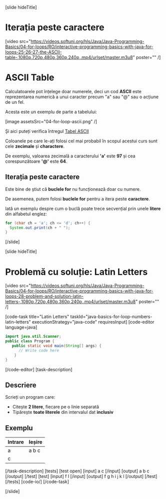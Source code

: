 [slide hideTitle]
# Iterația peste caractere
[video src="https://videos.softuni.org/hls/Java/Java-Programming-Basics/04-for-loops/RO/interactive-programming-basics-with-java-for-loops-25-26-27-the-ASCII-table-,1080p,720p,480p,360p,240p,.mp4/urlset/master.m3u8" poster="" /]

# ASCII Table
Calculatoarele pot înțelege doar numerele, deci un cod **ASCII** este reprezentarea numerică a unui caracter precum "a" sau "@" sau o acțiune de un fel.

Acesta este un exemplu de parte a tabelului:

[image assetsSrc="04-for-loop-ascii.png" /]

Și aici puteți verifica întregul [Tabel ASCII](http://www.asciitable.com)

Coloanele pe care le-ați folosi cel mai probabil în scopul acestui curs sunt cele **zecimale** și **charactere**.

De exemplu, valoarea zecimală a caracterului **'a'** este **97** și cea corespunzătoare **'@'** este **64**.

## Iterația peste caractere
Este bine de știut că **buclele for** nu funcționează doar cu numere.

De asemenea, putem folosi **buclele for** pentru a itera peste **caractere**.

Iată un exemplu despre cum o buclă poate trece secvențial prin unele **litere** din alfabetul englez:

```java live
for (char ch = 'a'; ch <= 'd'; ch++) {
  System.out.print(ch + " ");
}
```

[/slide]

[slide hideTitle]
# Problemă cu soluție: Latin Letters

[video src="https://videos.softuni.org/hls/Java/Java-Programming-Basics/04-for-loops/RO/interactive-programming-basics-with-java-for-loops-28-problem-and-solution-latin-letters-,1080p,720p,480p,360p,240p,.mp4/urlset/master.m3u8" poster="" /]

[code-task title="Latin Letters" taskId="java-basics-for-loop-numbers-latin-letters" executionStrategy="java-code" requiresInput]
[code-editor language=java]
```java
import java.util.Scanner;
public class Program {
   public static void main(String[] args) {
      // Write code here
    }
}
```
[/code-editor]
[task-description]
## Descriere
Scrieți un program care:

* Citește **2 litere**, fiecare pe o linie separată
* Tipărește **toate literele** din intervalul dat **inclusiv**

## Exemplu
|**Intrare**|**Ieșire** |
| --- | --- |
| a | a b c|
| c | |

[/task-description]
[tests]
[test open]
[input]
a
c
[/input]
[output]
a b c
[/output]
[/test]
[test]
[input]
f
l
[/input]
[output]
f g h i j k l
[/output]
[/test]
[/tests]
[code-io/]
[/code-task]

[/slide]

